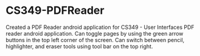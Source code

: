 # CS349-PDFReader
Created a PDF Reader android application for CS349 - User Interfaces 
PDF reader android application. Can toggle pages by using the green arrow buttons in the top left corner of the screen. 
Can switch between pencil, highlighter, and eraser tools using tool bar on the top right.
